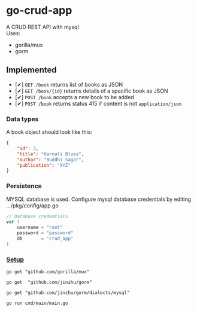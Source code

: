 # go-crud-app
A CRUD REST API with mysql<br>
Uses:
* gorilla/mux
* gorm

## Implemented

* [✔] `GET /book` returns list of books as JSON
* [✔] `GET /book/{id}` returns details of a specific book as JSON
* [✔] `POST /book` accepts a new book to be added
* [✔] `POST /book` returns status 415 if content is not `application/json`

### Data types
A book object should look like this:

```json
{
    "id": 3,
    "title": "Karnali Blues",
    "author": "Buddhi Sagar",
    "publication": "XYZ"
}
```

### Persistence
MYSQL database is used. 
Configure mysql database credentials by editing .../pkg/config/app.go

```go
// Database credentials
var (
	username = "root"
	password = "password"
	db       = "crud_app"
)
```

### <u>Setup</u>
```shell
go get "github.com/gorilla/mux"

go get 	"github.com/jinzhu/gorm"

go get "github.com/jinzhu/gorm/dialects/mysql"

go run cmd/main/main.go
```
